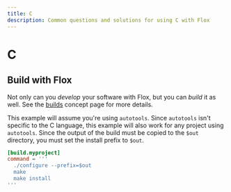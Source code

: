 ```yaml
---
title: C
description: Common questions and solutions for using C with Flox
---
```


# C

## Build with Flox

Not only can you _develop_ your software with Flox, but you can _build_ it as well.
See the [builds][build-concept] concept page for more details.

This example will assume you're using `autotools`.
Since `autotools` isn't specific to the C language, this example will also work for any project using `autotools`.
Since the output of the build must be copied to the `$out` directory, you must set the install prefix to `$out`.

```toml
[build.myproject]
command = '''
  ./configure --prefix=$out
  make
  make install
'''
```

[build-concept]: ../../concepts/manifest-builds.md
